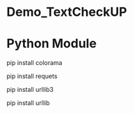 # Demo_TextCheckUP
# Python Module
pip install colorama

pip install requets

pip install urllib3

pip install urllib
